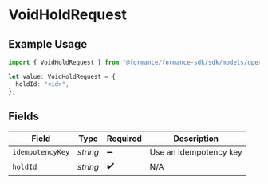 # VoidHoldRequest

## Example Usage

```typescript
import { VoidHoldRequest } from "@formance/formance-sdk/sdk/models/operations";

let value: VoidHoldRequest = {
  holdId: "<id>",
};
```

## Fields

| Field                  | Type                   | Required               | Description            |
| ---------------------- | ---------------------- | ---------------------- | ---------------------- |
| `idempotencyKey`       | *string*               | :heavy_minus_sign:     | Use an idempotency key |
| `holdId`               | *string*               | :heavy_check_mark:     | N/A                    |